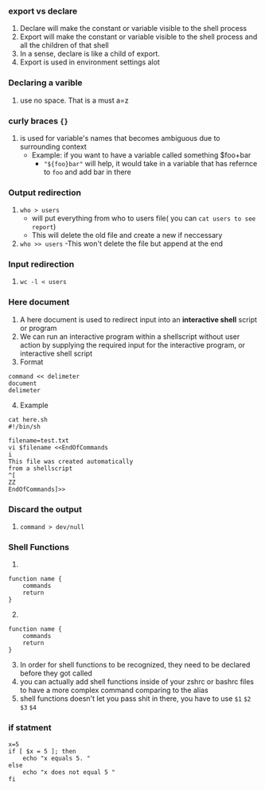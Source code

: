 ### export vs declare
1) Declare will make the constant or variable visible to the shell process
2) Export will make the constant or variable visible to the shell process and all the children of that shell
3) In a sense, declare is like a child of export. 
4) Export is used in environment settings alot

### Declaring a varible
1) use no space. That is a must
	a=z

### curly braces `{}`
1) is used for variable's names that becomes ambiguous due to surrounding context
	 - Example: if you want to have a variable called something $foo+bar
		- `"${foo}bar"` will help, it would take in a variable that has refernce to `foo` and add bar in there

### Output redirection
1) `who > users`
	- will put everything from who to users file( you can `cat users to see report`)
	- This will delete the old file and create a new if neccessary 
2) `who >> users`
	-This won't delete the file but append at the end

### Input redirection
1) `wc -l < users`

### Here document
1) A here document is used to redirect input into an **interactive shell** script or program
2) We can run an interactive program within a shellscript without user action by supplying the required input for the interactive program, or interactive shell script
3) Format
```
command << delimeter
document
delimeter
```
4) Example
```
cat here.sh
#!/bin/sh

filename=test.txt
vi $filename <<EndOfCommands
i
This file was created automatically
from a shellscript
^[
ZZ
EndOfCommands]>>
```
	
### Discard the output
1) `command > dev/null`

### Shell Functions
1)
```
function name {
	commands
	return
}
```
2)
```
function name {
	commands
	return
}
```
3) In order for shell functions to be recognized, they need to be declared before they got called
4) you can actually add shell functions inside of your zshrc or bashrc files to have a more complex command comparing to the alias
5) shell functions doesn't let you pass shit in there, you have to use `$1` `$2` `$3` `$4`

### if statment
```
x=5 
if [ $x = 5 ]; then
	echo "x equals 5. "
else 
	echo "x does not equal 5 "
fi
```
